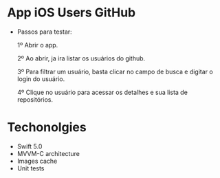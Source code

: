 # App iOS Users GitHub

- Passos para testar:
  
  1º Abrir o app.
  
  2º Ao abrir, ja ira listar os usuários do github.
  
  3º Para filtrar um usuário, basta clicar no campo de busca e digitar o login do usuário.
  
  4º Clique no usuário para acessar os detalhes e sua lista de repositórios.
  

# Techonolgies
- Swift 5.0
- MVVM-C architecture
- Images cache
- Unit tests
